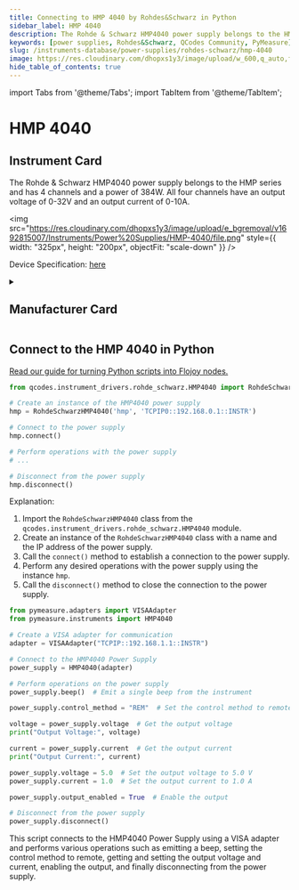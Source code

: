 ```yaml
---
title: Connecting to HMP 4040 by Rohdes&Schwarz in Python
sidebar_label: HMP 4040
description: The Rohde & Schwarz HMP4040 power supply belongs to the HMP series and has 4 channels and a power of 384W. All four channels have an output voltage of 0-32V and an output current of 0-10A.
keywords: [power supplies, Rohdes&Schwarz, QCodes Community, PyMeasure]
slug: /instruments-database/power-supplies/rohdes-schwarz/hmp-4040
image: https://res.cloudinary.com/dhopxs1y3/image/upload/w_600,q_auto,f_auto/e_bgremoval/v1692815007/Instruments/Power%20Supplies/HMP-4040/file.jpg
hide_table_of_contents: true
---
```


import Tabs from '@theme/Tabs';
import TabItem from '@theme/TabItem';

# HMP 4040

## Instrument Card

<div className="flex">

<div>

The Rohde & Schwarz HMP4040 power supply belongs to the HMP series and has 4 channels and a power of 384W. All four channels have an output voltage of 0-32V and an output current of 0-10A.

</div>

<img src="https://res.cloudinary.com/dhopxs1y3/image/upload/e_bgremoval/v1692815007/Instruments/Power%20Supplies/HMP-4040/file.png" style={{ width: "325px", height: "200px", objectFit: "scale-down" }} />

</div>

<div className="flex text-center">

<p>Device Specification: <a target="\_blank" href="https://www.farnell.com/datasheets/3677014.pdf">here</a></p>

</div>

<details style={{ marginTop: "15px"}}>
<summary><h2>Manufacturer Card</h2></summary>

<img src="https://res.cloudinary.com/dhopxs1y3/image/upload/v1692806194/Instruments/Vendor%20Logos/RohdeSchwarz.png" style={{ width: "100%", height: "170px",objectFit: "scale-down" }} />

Rohde & Schwarz GmbH & Co KG is an international electronics group specializing in the fields of electronic test equipment, broadcast & media, cybersecurity, radiomonitoring and radiolocation, and radiocommunication.

<ul>
  <li>Headquarters: Munich, Germany</li>
  <li>Yearly Revenue (millions, USD): 2500.0</li>
  <li>Vendor Website: <a href="https://www.rohde-schwarz.com/ca/home_48230.html">here</a></li>
</ul>
</details>

## Connect to the HMP 4040 in Python

[Read our guide for turning Python scripts into Flojoy nodes.](https://docs.flojoy.ai/custom-nodes/creating-custom-node/)
<Tabs>
<TabItem value="QCodes Community" label="QCodes Community">

```python
from qcodes.instrument_drivers.rohde_schwarz.HMP4040 import RohdeSchwarzHMP4040

# Create an instance of the HMP4040 power supply
hmp = RohdeSchwarzHMP4040('hmp', 'TCPIP0::192.168.0.1::INSTR')

# Connect to the power supply
hmp.connect()

# Perform operations with the power supply
# ...

# Disconnect from the power supply
hmp.disconnect()
```

Explanation:
1. Import the `RohdeSchwarzHMP4040` class from the `qcodes.instrument_drivers.rohde_schwarz.HMP4040` module.
2. Create an instance of the `RohdeSchwarzHMP4040` class with a name and the IP address of the power supply.
3. Call the `connect()` method to establish a connection to the power supply.
4. Perform any desired operations with the power supply using the instance `hmp`.
5. Call the `disconnect()` method to close the connection to the power supply.

</TabItem>
<TabItem value="PyMeasure" label="PyMeasure">


```python
from pymeasure.adapters import VISAAdapter
from pymeasure.instruments import HMP4040

# Create a VISA adapter for communication
adapter = VISAAdapter("TCPIP::192.168.1.1::INSTR")

# Connect to the HMP4040 Power Supply
power_supply = HMP4040(adapter)

# Perform operations on the power supply
power_supply.beep()  # Emit a single beep from the instrument

power_supply.control_method = "REM"  # Set the control method to remote

voltage = power_supply.voltage  # Get the output voltage
print("Output Voltage:", voltage)

current = power_supply.current  # Get the output current
print("Output Current:", current)

power_supply.voltage = 5.0  # Set the output voltage to 5.0 V
power_supply.current = 1.0  # Set the output current to 1.0 A

power_supply.output_enabled = True  # Enable the output

# Disconnect from the power supply
power_supply.disconnect()
```

This script connects to the HMP4040 Power Supply using a VISA adapter and performs various operations such as emitting a beep, setting the control method to remote, getting and setting the output voltage and current, enabling the output, and finally disconnecting from the power supply.

</TabItem>
</Tabs>